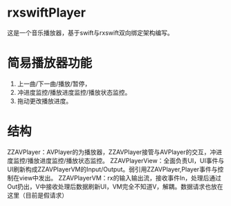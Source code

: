 # rxswiftPlayer
这是一个音乐播放器，基于swift与rxswift双向绑定架构编写。

# 简易播放器功能
1. 上一曲/下一曲/播放/暂停，
2. 冲进度监控/播放进度监控/播放状态监控。
3. 拖动更改播放进度。

# 结构
ZZAVPlayer：AVPlayer的为播放器，ZZAVPlayer接管与AVPlayer的交互，冲进度监控/播放进度监控/播放状态监控。
ZZAVPlayerView：全面负责UI，UI事件与UI刷新构成ZZAVPlayerVM的Input/Output。弱引用ZZAVPlayer,Player事件与控制在view中发出。
ZZAVPlayerVM：rx的输入输出流，接收事件In，处理后通过Out扔出，V中接收处理后数据刷新UI，VM完全不知道V，解耦。数据请求也放在这里（目前是假请求）
